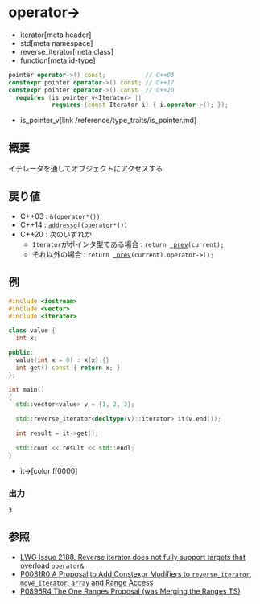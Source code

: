 # operator->
* iterator[meta header]
* std[meta namespace]
* reverse_iterator[meta class]
* function[meta id-type]

```cpp
pointer operator->() const;           // C++03
constexpr pointer operator->() const; // C++17
constexpr pointer operator->() const  // C++20
  requires (is_pointer_v<Iterator> ||
            requires (const Iterator i) { i.operator->(); });
```
* is_pointer_v[link /reference/type_traits/is_pointer.md]

## 概要
イテレータを通してオブジェクトにアクセスする


## 戻り値
- C++03 : `&(operator*())`
- C++14 : [`addressof`](/reference/memory/addressof.md)`(operator*())`
- C++20 : 次のいずれか
    - `Iterator`がポインタ型である場合 : `return `[` prev`](/reference/iterator/prev.md)`(current);`
    - それ以外の場合 : `return `[` prev`](/reference/iterator/prev.md)`(current).operator->();`

## 例
```cpp example
#include <iostream>
#include <vector>
#include <iterator>

class value {
  int x;

public:
  value(int x = 0) : x(x) {}
  int get() const { return x; }
};

int main()
{
  std::vector<value> v = {1, 2, 3};

  std::reverse_iterator<decltype(v)::iterator> it(v.end());

  int result = it->get();

  std::cout << result << std::endl;
}
```
* it->[color ff0000]

### 出力
```
3
```

## 参照
- [LWG Issue 2188. Reverse iterator does not fully support targets that overload `operator&`](http://www.open-std.org/jtc1/sc22/wg21/docs/lwg-defects.html#2188)
- [P0031R0 A Proposal to Add Constexpr Modifiers to `reverse_iterator`, `move_iterator`, `array` and Range Access](http://www.open-std.org/jtc1/sc22/wg21/docs/papers/2015/p0031r0.html)
- [P0896R4 The One Ranges Proposal (was Merging the Ranges TS)](http://www.open-std.org/jtc1/sc22/wg21/docs/papers/2018/p0896r4.pdf)
